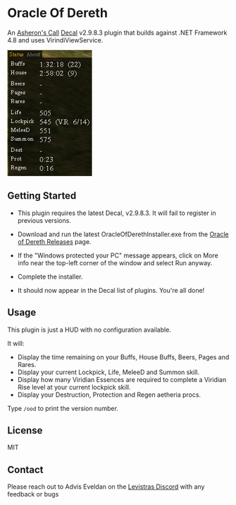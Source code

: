 ﻿# Oracle Of Dereth

An [Asheron's Call](https://emulator.ac/how-to-play/) [Decal](https://decaldev.com/) v2.9.8.3 plugin that builds against .NET Framework 4.8 and uses VirindiViewService.

![Oracle of Dereth](./docs/OracleOfDereth.png)

## Getting Started
- This plugin requires the latest Decal, v2.9.8.3. It will fail to register in previous versions.

- Download and run the latest OracleOfDerethInstaller.exe from the [Oracle of Dereth Releases](https://github.com/advis61/OracleOfDereth/releases) page.

- If the "Windows protected your PC" message appears, click on More info near the top-left corner of the window and select Run anyway.

- Complete the installer.

- It should now appear in the Decal list of plugins. You're all done!

## Usage

This plugin is just a HUD with no configuration available.

It will:

- Display the time remaining on your Buffs, House Buffs, Beers, Pages and Rares.
- Display your current Lockpick, Life, MeleeD and Summon skill.
- Display how many Viridian Essences are required to complete a Viridian Rise level at your current lockpick skill.
- Display your Destruction, Protection and Regen aetheria procs.

Type `/ood` to print the version number.


## License

MIT

## Contact

Please reach out to Advis Eveldan on the [Levistras Discord](https://discord.gg/VwbWHskR) with any feedback or bugs